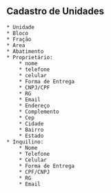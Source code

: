 ## Cadastro de Unidades
    * Unidade
    * Bloco
    * Fração
    * Area
    * Abatimento
    * Proprietário:
        * nome
        * telefone
        * celular
        * Forma de Entrega
        * CNPJ/CPF
        * RG
        * Email
        * Endereço
        * Complemento
        * Cep
        * Cidade
        * Bairro
        * Estado
    * Inquilino:
        * Nome
        * Telefone
        * Celular
        * Forma de Entrega
        * CPF/CNPJ
        * RG
        * Email
